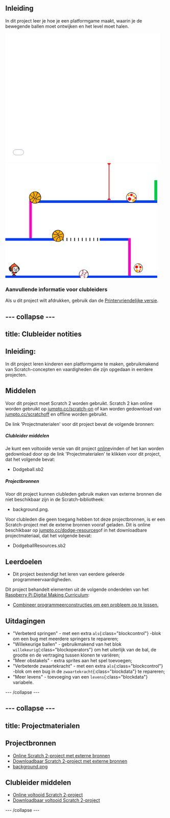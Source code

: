 ## Inleiding

In dit project leer je hoe je een platformgame maakt, waarin je de bewegende ballen moet ontwijken en het level moet halen.

<div class="scratch-preview">
  <iframe allowtransparency="true" width="485" height="402" src="//scratch.mit.edu/projects/embed/217349451/?autostart=false" frameborder="0"></iframe>
  <img src="images/dodge-final.png">
</div>

### Aanvullende informatie voor clubleiders

Als u dit project wilt afdrukken, gebruik dan de [Printervriendelijke versie](https://projects.raspberrypi.org/en/projects/dodgeball/print).

--- collapse ---
---
title: Clubleider notities
---
## Inleiding:

In dit project leren kinderen een platformgame te maken, gebruikmakend van Scratch-concepten en vaardigheden die zijn opgedaan in eerdere projecten.

## Middelen

Voor dit project moet Scratch 2 worden gebruikt. Scratch 2 kan online worden gebruikt op [jumpto.cc/scratch-on](http://jumpto.cc/scratch-on) of kan worden gedownload van [jumpto.cc/scratchoff](http://jumpto.cc/scratch-off) en offline worden gebruikt.

De link 'Projectmaterialen' voor dit project bevat de volgende bronnen:

##### Clubleider middelen

Je kunt een voltooide versie van dit project [online](https://scratch.mit.edu/projects/217349451/)vinden of het kan worden gedownload door op de link 'Projectmaterialen' te klikken voor dit project, dat het volgende bevat:

* Dodgeball.sb2

##### Projectbronnen

Voor dit project kunnen clubleden gebruik maken van externe bronnen die niet beschikbaar zijn in de Scratch-bibliotheek:

* background.png.

Voor clubleden die geen toegang hebben tot deze projectbronnen, is er een Scratch-project met de externe bronnen vooraf geladen. Dit is online beschikbaar op [jumpto.cc/dodge-resources](http://jumpto.cc/dodge-resources)of in het downloadbare projectmateriaal, dat het volgende bevat:

* DodgeballResources.sb2 

## Leerdoelen

* Dit project bestendigt het leren van eerdere geleerde programmeervaardigheden.

Dit project behandelt elementen uit de volgende onderdelen van het [Raspberry Pi Digital Making Curriculum](http://rpf.io/curriculum):

* [Combineer programmeerconstructies om een ​​probleem op te lossen.](https://www.raspberrypi.org/curriculum/programming/builder)

## Uitdagingen

* "Verbeterd springen" - met een extra `als`{:class="blockcontrol"} -blok om een ​​bug met meerdere springers te repareren;
* "Willekeurige ballen" - gebruikmakend van het blok `willekeurig`{:class="blockoperators"} om het uiterlijk van de bal, de grootte en de vertraging tussen klonen te variëren;
* "Meer obstakels" - extra sprites aan het spel toevoegen;
* "Verbeterde zwaartekracht" - met een extra `als`{:class="blockcontrol"} -blok om een ​​bug in de `zwaartekracht`{:class="blockdata"} te repareren;
* "Meer levens" - toevoeging van een `levens`{:class="blockdata"} variabele.

--- /collapse ---

--- collapse ---
---
title: Projectmaterialen
---

## Projectbronnen

* [Online Scratch 2-project met externe bronnen](http://jumpto.cc/dodge-resources)
* [Downloadbaar Scratch 2-project met externe bronnen](resources/DodgeballResources.sb2)
* [background.png](resources/background.png)

## Clubleider middelen

* [Online voltooid Scratch 2-project](https://scratch.mit.edu/projects/217349451/)
* [Downloadbaar voltooid Scratch 2-project](resources/Dodgeball.sb2)

--- /collapse ---